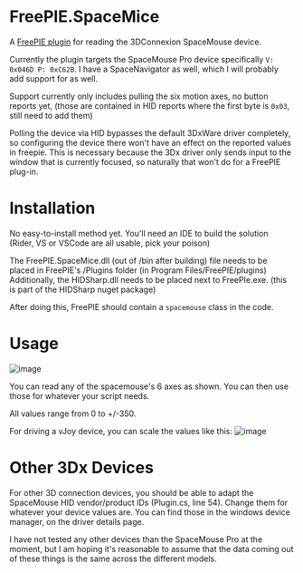 # FreePIE.SpaceMice
A [FreePIE plugin](https://github.com/AndersMalmgren/FreePIE) for reading the 3DConnexion SpaceMouse device.



Currently the plugin targets the SpaceMouse Pro device specifically `V: 0x046D P: 0xC62B`. I have a SpaceNavigator as well, which I will probably add support for as well.

Support currently only includes pulling the six motion axes, no button reports yet, (those are contained in HID reports where the first byte is `0x03`, still need to add them)

Polling the device via HID bypasses the default 3DxWare driver completely, so configuring the device there won't have an effect on the reported values in freepie. This is necessary because the 3Dx driver only sends input to the window that is currently focused, so naturally that won't do for a FreePIE plug-in. 

# Installation

No easy-to-install method yet. You'll need an IDE to build the solution (Rider, VS or VSCode are all usable, pick your poison)

The FreePIE.SpaceMice.dll (out of /bin after building) file needs to be placed in FreePIE's /Plugins folder (in Program Files/FreePIE/plugins)
Additionally, the HIDSharp.dll needs to be placed next to FreePIe.exe. (this is part of the HIDSharp nuget package)

After doing this, FreePIE should contain a `spacemouse` class in the code. 

# Usage

![image](https://github.com/user-attachments/assets/3199b3f4-95c8-4e2e-8fd5-b95ade654485)

You can read any of the spacemouse's 6 axes as shown. You can then use those for whatever your script needs. 

All values range from 0 to +/-350. 

For driving a vJoy device, you can scale the values like this:
![image](https://github.com/user-attachments/assets/d18158fe-2306-4996-a7da-904e2f79d968)


# Other 3Dx Devices

For other 3D connection devices, you should be able to adapt the SpaceMouse HID vendor/product IDs (Plugin.cs, line 54). Change them for whatever your device values are. You can find those in the windows device manager, on the driver details page.

I have not tested any other devices than the SpaceMouse Pro at the moment, but I am hoping it's reasonable to assume that the data coming out of these things is the same across the different models. 



